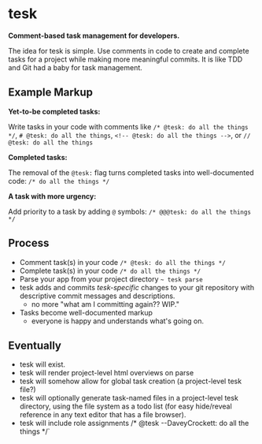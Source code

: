 # tesk
**Comment-based task management for developers.**

The idea for tesk is simple. Use comments in code to create and complete tasks for a project while making more meaningful commits. It is like TDD and Git had a baby for task management.

## Example Markup 

**Yet-to-be completed tasks:**

Write tasks in your code with comments like `/* @tesk: do all the things */`, `# @tesk: do all the things`, `<!-- @tesk: do all the things -->`, or `// @tesk: do all the things`

**Completed tasks:**

The removal of the `@tesk:` flag turns completed tasks into well-documented code: `/* do all the things */`

**A task with more urgency:**

Add priority to a task by adding `@` symbols: `/* @@@tesk: do all the things */`

## Process
- Comment task(s) in your code `/* @tesk: do all the things */`
- Complete task(s) in your code `/* do all the things */`
- Parse your app from your project directory `~ tesk parse`
- tesk adds and commits *tesk-specific* changes to your git repository with descriptive commit messages and descriptions.
  - no more "what am I committing again?? WIP."
- Tasks become well-documented markup
  - everyone is happy and understands what's going on.
 
## Eventually
- tesk will exist.
- tesk will render project-level html overviews on parse
- tesk will somehow allow for global task creation (a project-level tesk file?)
- tesk will optionally generate task-named files in a project-level tesk directory, using the file system as a todo list (for easy hide/reveal reference in any text editor that has a file browser).
- tesk will include role assignments /* @tesk --DaveyCrockett: do all the things */`
